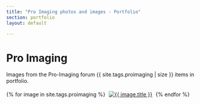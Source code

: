 ```yaml
---
title: "Pro Imaging photos and images - Portfolio"
section: portfolio
layout: default

---
```


Pro Imaging
======================
Images from the Pro-Imaging forum {{ site.tags.proimaging | size }} items in portfolio.

{% for image in site.tags.proimaging %}
<a href="../..{{ image.url }}/"><img src="../../assets/thumbs/{{ image.photo }}" alt="{{ image.title }}" style="margin: 5px" /></a>
{% endfor %}